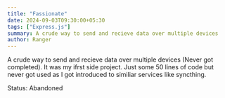 ```yaml
---
title: "Fassionate"
date: 2024-09-03T09:30:00+05:30
tags: ["Express.js"]
summary: A crude way to send and recieve data over multiple devices
author: Ranger
---
```


A crude way to send and recieve data over multiple devices (Never got completed). It was my ifrst side project. Just some 50 lines of code but never got used as I got introduced to similiar services like syncthing.


Status: Abandoned
